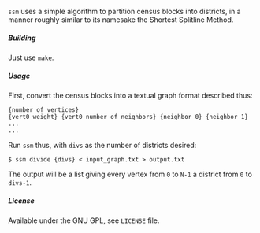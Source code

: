 `ssm` uses a simple algorithm to partition census blocks into districts, in a
manner roughly similar to its namesake the Shortest Splitline Method.

##### Building #####
Just use `make`.

##### Usage #####
First, convert the census blocks into a textual graph format described thus:

    {number of vertices}
    {vert0 weight} {vert0 number of neighbors} {neighbor 0} {neighbor 1} ...
    ...


Run `ssm` thus, with `divs` as the number of districts desired:

    $ ssm divide {divs} < input_graph.txt > output.txt

The output will be a list giving every vertex from `0` to `N-1` a district from
`0` to `divs-1`.

##### License #####
Available under the GNU GPL, see `LICENSE` file.
